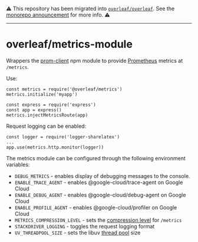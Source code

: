 ⚠️ This repository has been migrated into [`overleaf/overleaf`](https://github.com/overleaf/overleaf). See the [monorepo announcement](https://github.com/overleaf/overleaf/issues/923) for more info. ⚠️

---

overleaf/metrics-module
=======================

Wrappers the [prom-client](https://github.com/siimon/prom-client) npm module to provide [Prometheus](https://prometheus.io/) metrics at `/metrics`.

Use:
```
const metrics = require('@overleaf/metrics')
metrics.initialize('myapp')

const express = require('express')
const app = express()
metrics.injectMetricsRoute(app)
```
Request logging can be enabled:
```
const logger = require('logger-sharelatex')
...
app.use(metrics.http.monitor(logger))
```

The metrics module can be configured through the following environment variables:

* `DEBUG_METRICS` - enables display of debugging messages to the console.
* `ENABLE_TRACE_AGENT` - enables @google-cloud/trace-agent on Google Cloud
* `ENABLE_DEBUG_AGENT` - enables @google-cloud/debug-agent on Google Cloud
* `ENABLE_PROFILE_AGENT` - enables @google-cloud/profiler on Google Cloud
* `METRICS_COMPRESSION_LEVEL` - sets the [compression level](https://www.npmjs.com/package/compression#level) for `/metrics`
* `STACKDRIVER_LOGGING` - toggles the request logging format
* `UV_THREADPOOL_SIZE` - sets the libuv [thread pool](http://docs.libuv.org/en/v1.x/threadpool.html) size

